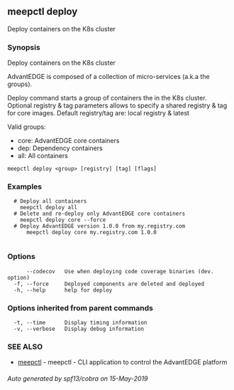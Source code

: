 ## meepctl deploy

Deploy containers on the K8s cluster

### Synopsis

Deploy containers on the K8s cluster

AdvantEDGE is composed of a collection of micro-services (a.k.a the groups).

Deploy command starts a group of containers the in the K8s cluster.
Optional registry & tag parameters allows to specify a shared registry & tag for core images.
Default registry/tag are: local registry & latest

Valid groups:
  * core: AdvantEDGE core containers
  * dep:  Dependency containers
  * all:  All containers
		

```
meepctl deploy <group> [registry] [tag] [flags]
```

### Examples

```
  # Deploy all containers
    meepctl deploy all
  # Delete and re-deploy only AdvantEDGE core containers
    meepctl deploy core --force
  # Deploy AdvantEDGE version 1.0.0 from my.registry.com
	  meepctl deploy core my.registry.com 1.0.0
			
```

### Options

```
      --codecov   Use when deploying code coverage binaries (dev. option)
  -f, --force     Deployed components are deleted and deployed
  -h, --help      help for deploy
```

### Options inherited from parent commands

```
  -t, --time      Display timing information
  -v, --verbose   Display debug information
```

### SEE ALSO

* [meepctl](meepctl.md)	 - meepctl - CLI application to control the AdvantEDGE platform

###### Auto generated by spf13/cobra on 15-May-2019
